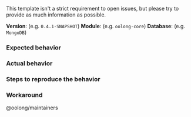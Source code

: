 This template isn't a strict requirement to open issues, but please try to provide as much information as possible.

**Version**: (e.g. `0.4.1-SNAPSHOT`)
**Module**: (e.g. `oolong-core`)
**Database**: (e.g. `MongoDB`)

### Expected behavior

### Actual behavior

### Steps to reproduce the behavior

### Workaround

@oolong/maintainers
